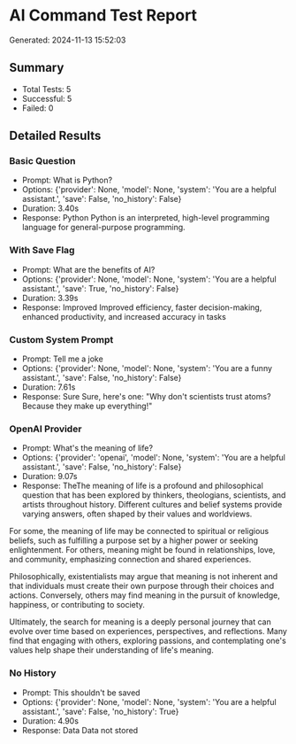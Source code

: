 # AI Command Test Report

Generated: 2024-11-13 15:52:03

## Summary
- Total Tests: 5
- Successful: 5
- Failed: 0

## Detailed Results

### Basic Question
- Prompt: What is Python?
- Options: {'provider': None, 'model': None, 'system': 'You are a helpful assistant.', 'save': False, 'no_history': False}
- Duration: 3.40s
- Response: Python Python is an interpreted, high-level programming language for general-purpose programming.

### With Save Flag
- Prompt: What are the benefits of AI?
- Options: {'provider': None, 'model': None, 'system': 'You are a helpful assistant.', 'save': True, 'no_history': False}
- Duration: 3.39s
- Response: Improved Improved efficiency, faster decision-making, enhanced productivity, and increased accuracy in tasks

### Custom System Prompt
- Prompt: Tell me a joke
- Options: {'provider': None, 'model': None, 'system': 'You are a funny assistant.', 'save': False, 'no_history': False}
- Duration: 7.61s
- Response: Sure Sure, here's one: "Why don't scientists trust atoms? Because they make up everything!"

### OpenAI Provider
- Prompt: What's the meaning of life?
- Options: {'provider': 'openai', 'model': None, 'system': 'You are a helpful assistant.', 'save': False, 'no_history': False}
- Duration: 9.07s
- Response: TheThe meaning of life is a profound and philosophical question that has been explored by thinkers, theologians, scientists, and artists throughout history. Different cultures and belief systems provide varying answers, often shaped by their values and worldviews. 

For some, the meaning of life may be connected to spiritual or religious beliefs, such as fulfilling a purpose set by a higher power or seeking enlightenment. For others, meaning might be found in relationships, love, and community, emphasizing connection and shared experiences. 

Philosophically, existentialists may argue that meaning is not inherent and that individuals must create their own purpose through their choices and actions. Conversely, others may find meaning in the pursuit of knowledge, happiness, or contributing to society.

Ultimately, the search for meaning is a deeply personal journey that can evolve over time based on experiences, perspectives, and reflections. Many find that engaging with others, exploring passions, and contemplating one's values help shape their understanding of life's meaning.

### No History
- Prompt: This shouldn't be saved
- Options: {'provider': None, 'model': None, 'system': 'You are a helpful assistant.', 'save': False, 'no_history': True}
- Duration: 4.90s
- Response: Data Data not stored

